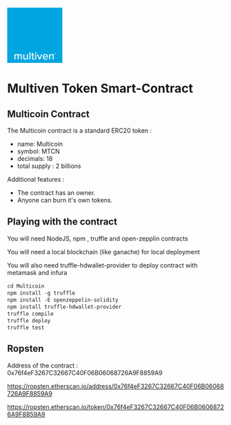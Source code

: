 ![image](assets/logo-multiven.png)

# Multiven Token Smart-Contract

## Multicoin Contract

The Multicoin contract is a standard ERC20 token :
 - name: Multicoin
 - symbol: MTCN
 - decimals: 18
 - total supply : 2 billions

Additional features :

 - The contract has an owner.
 - Anyone can burn it's own tokens.
 

## Playing with the contract

You will need NodeJS, npm , truffle and open-zepplin contracts

You will need a local blockchain (like ganache) for local deployment

You will also need truffle-hdwallet-provider to deploy contract with metamask and infura 

```git clone https://github.com/Multiven-Group-BV/Multicoin
cd Multicoin
npm install -g truffle
npm install -E openzeppelin-solidity
npm install truffle-hdwallet-provider
truffle compile
truffle deploy
truffle test
```

## Ropsten 
Address of the contract : 0x76f4eF3267C32667C40F06B06068726A9F8859A9

https://ropsten.etherscan.io/address/0x76f4eF3267C32667C40F06B06068726A9F8859A9

https://ropsten.etherscan.io/token/0x76f4eF3267C32667C40F06B06068726A9F8859A9
